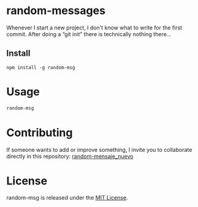 
# random-messages

Whenever I start a new project, I don't know what to write for the first commit. After doing a “git init” there is technically nothing there...

## Install

```npm
npm install -g random-msg
```

# Usage

```bash
random-msg
```

# Contributing
If someone wants to add or improve something, I invite you to collaborate directly in this repository: [random-mensaje_nuevo](https://github.com/andreseduardorc)

# License
random-msg is released under the [MIT License](https://opensource.org/licenses/MIT).